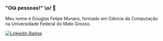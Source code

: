 ### "Olá pessoas!" \o/ 👋

Meu nome é Douglas Felipe Munaro, formado em Ciência da Computação na Universidade Federal do Mato Grosso.

[![Linkedin Badge](https://img.shields.io/badge/-LinkedIn-blue?style=flat-square&logo=Linkedin&logoColor=white&link=https://www.linkedin.com/in/douglas-munaro/)](https://www.linkedin.com/in/douglas-munaro/)
